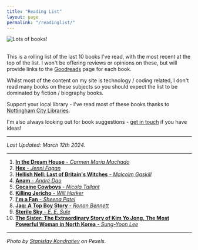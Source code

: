 ```yaml
---
title: "Reading List"
layout: page
permalink: "/readinglist/"
---
```

<div class="container">
    <div class="row">
        <div class="col-md-12">
            <img src="{{site.baseurl}}/assets/images/readinglistbanner.jpg" class="img-fluid" alt="Lots of books!">
        </div>
    </div>
    <div class="row">
        <div class="col-md-12">
            <br/>
            <p>This is a rolling list of the last 10 books I've read, with the most recent at the top of the list.  I won't be offering reviews or opinions on these, but will provide links to the <a href="https://www.goodreads.com/" target="_blank">Goodreads</a> page for each book.</p>
            <p>Whilst most of the content on my site is technology / coding related, I don't read many books on these subjects so you should expect the list to be dominated by fiction / biography books.</p>
            <p>Support your local library - I've read most of these books thanks to <a href="https://www.nottinghamcitylibraries.co.uk/" target="_blank">Nottingham City Libraries</a>.</p>
            <p>I'm also always looking out for book suggestions - <a href="/contact">get in touch</a> if you have ideas!</p>
            <hr/>
            <p><i>Last Updated: March 12th 2024.</i></p>
            <hr/>
            <ol> 
              <li><a href="https://www.goodreads.com/book/show/43317482-in-the-dream-house" target="_blank"><b>In the Dream House</b> - <i>Carmen Maria Machado</i></a></li> 
              <li><a href="https://www.goodreads.com/book/show/60003006-hex" target="_blank"><b>Hex</b> - <i>Jenni Fagan</i></a></li> 
              <li><a href="https://www.goodreads.com/book/show/2421373.Hellish_Nell" target="_blank"><b>Hellish Nell: Last of Britain's Witches</b> - <i>Malcolm Gaskill</i></a></li>
              <li><a href="https://www.goodreads.com/book/show/123025358-anam" target="_blank"><b>Anam</b> - <i>André Dao</i></a></li>   
              <li><a href="https://www.goodreads.com/book/show/202125211-cocaine-cowboys" target="_blank"><b>Cocaine Cowboys</b> - <i>Nicola Tallant</i></a></li> 
              <li><a href="https://www.goodreads.com/book/show/56185905-killing-jericho" target="_blank"><b>Killing Jericho</b> - <i>Will Harker</i></a></li>  
              <li><a href="https://www.goodreads.com/book/show/60151826-i-m-a-fan" target="_blank"><b>I'm a Fan</b> - <i>Sheena Patel</i></a></li>  
              <li><a href="https://www.goodreads.com/book/show/182867414-jaq" target="_blank"><b>Jaq: A Top Boy Story</b> - <i>Ronan Bennett</i></a></li>  
              <li><a href="https://www.goodreads.com/book/show/201338866-sterile-sky" target="_blank"><b>Sterile Sky</b> - <i>E. E. Sule</i></a></li>    
              <li><a href="https://www.goodreads.com/book/show/60001558-the-sister" target="_blank"><b>The Sister: The Extraordinary Story of Kim Yo Jong, The Most Powerful Woman in North Korea</b> - <i>Sung-Yoon Lee</i></a></li>  
            </ol>
            <hr/>
            <p><i>Photo by <a href="https://www.pexels.com/photo/books-on-wooden-shelves-inside-library-2908984/" target="_blank">Stanislav Kondratiev</a> on Pexels.</i></p>
         </div>
   </div>
</div>
